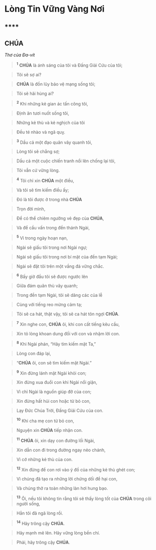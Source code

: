# Lòng Tin Vững Vàng Nơi

## ****

## CHÚA
*Thơ của Đa-vít*

> <sup><b>1</b></sup> **CHÚA** là ánh sáng của tôi và Đấng Giải Cứu của tôi;
>


> Tôi sẽ sợ ai?
>


> **CHÚA** là đồn lũy bảo vệ mạng sống tôi;
>


> Tôi sẽ hãi hùng ai?
>


> <sup><b>2</b></sup> Khi những kẻ gian ác tấn công tôi,
>


> Định ăn tươi nuốt sống tôi,
>


> Những kẻ thù và kẻ nghịch của tôi
>


> Đều té nhào và ngã quỵ.
>


> <sup><b>3</b></sup> Dầu cả một đạo quân vây quanh tôi,
>


> Lòng tôi sẽ chẳng sợ;
>


> Dầu cả một cuộc chiến tranh nổi lên chống lại tôi,
>


> Tôi vẫn cứ vững lòng.
>


> <sup><b>4</b></sup> Tôi chỉ xin **CHÚA** một điều,
>


> Và tôi sẽ tìm kiếm điều ấy;
>


> Đó là tôi được ở trong nhà **CHÚA**
>


> Trọn đời mình,
>


> Để có thể chiêm ngưỡng vẻ đẹp của **CHÚA**,
>


> Và để cầu vấn trong đền thánh Ngài,
>


> <sup><b>5</b></sup> Vì trong ngày hoạn nạn,
>


> Ngài sẽ giấu tôi trong nơi Ngài ngự;
>


> Ngài sẽ giấu tôi trong nơi bí mật của đền tạm Ngài;
>


> Ngài sẽ đặt tôi trên một vầng đá vững chắc.
>


> <sup><b>6</b></sup> Bấy giờ đầu tôi sẽ được ngước lên
>


> Giữa đám quân thù vây quanh;
>


> Trong đền tạm Ngài, tôi sẽ dâng các của lễ
>


> Cùng với tiếng reo mừng cảm tạ;
>


> Tôi sẽ ca hát, thật vậy, tôi sẽ ca hát tôn ngợi **CHÚA**.
>


> <sup><b>7</b></sup> Xin nghe con, **CHÚA** ôi, khi con cất tiếng kêu cầu,
>


> Xin tỏ lòng khoan dung đối với con và nhậm lời con.
>


> <sup><b>8</b></sup> Khi Ngài phán, “Hãy tìm kiếm mặt Ta,”
>


> Lòng con đáp lại,
>


> “**CHÚA** ôi, con sẽ tìm kiếm mặt Ngài.”
>


> <sup><b>9</b></sup> Xin đừng lánh mặt Ngài khỏi con;
>


> Xin đừng xua đuổi con khi Ngài nổi giận,
>


> Vì chỉ Ngài là nguồn giúp đỡ của con;
>


> Xin đừng hất hủi con hoặc từ bỏ con,
>


> Lạy Đức Chúa Trời, Đấng Giải Cứu của con.
>


> <sup><b>10</b></sup> Khi cha mẹ con từ bỏ con,
>


> Nguyện xin **CHÚA** tiếp nhận con.
>


> <sup><b>11</b></sup> **CHÚA** ôi, xin dạy con đường lối Ngài,
>


> Xin dẫn con đi trong đường ngay nẻo chánh,
>


> Vì cớ những kẻ thù của con.
>


> <sup><b>12</b></sup> Xin đừng để con rơi vào ý đồ của những kẻ thù ghét con;
>


> Vì chúng đã tạo ra những lời chứng dối để hại con,
>


> Và chúng thở ra toàn những làn hơi hung bạo.
>


> <sup><b>13</b></sup> Ôi, nếu tôi không tin rằng tôi sẽ thấy lòng tốt của **CHÚA** trong cõi người sống,
>


> Hẳn tôi đã ngã lòng rồi.
>


> <sup><b>14</b></sup> Hãy trông cậy **CHÚA**.
>


> Hãy mạnh mẽ lên. Hãy vững lòng bền chí.
>


> Phải, hãy trông cậy **CHÚA**.
>